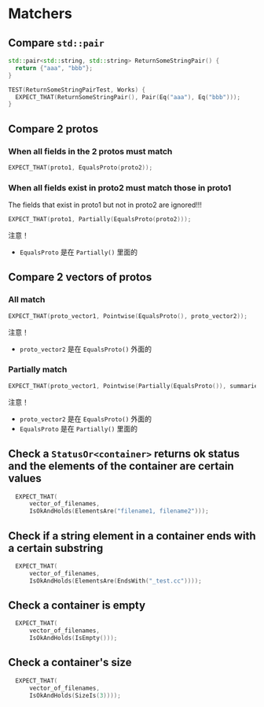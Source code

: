 # Matchers

## Compare `std::pair`
```cpp
std::pair<std::string, std::string> ReturnSomeStringPair() {
  return {"aaa", "bbb"};
}

TEST(ReturnSomeStringPairTest, Works) {
  EXPECT_THAT(ReturnSomeStringPair(), Pair(Eq("aaa"), Eq("bbb")));
}
```

## Compare 2 protos
### When all fields in the 2 protos must match
```cpp
EXPECT_THAT(proto1, EqualsProto(proto2));
```

### When all fields exist in proto2 must match those in proto1
The fields that exist in proto1 but not in proto2 are ignored!!!
```cpp
EXPECT_THAT(proto1, Partially(EqualsProto(proto2)));
```
注意！
* `EqualsProto` 是在 `Partially()` 里面的

## Compare 2 vectors of protos
### All match
```cpp
EXPECT_THAT(proto_vector1, Pointwise(EqualsProto(), proto_vector2));
```
注意！
* `proto_vector2` 是在 `EqualsProto()` 外面的

### Partially match
```cpp
EXPECT_THAT(proto_vector1, Pointwise(Partially(EqualsProto()), summaries));
```
注意！
* `proto_vector2` 是在 `EqualsProto()` 外面的
* `EqualsProto` 是在 `Partially()` 里面的

## Check a `StatusOr<container>` returns ok status and the elements of the container are certain values


```cpp
  EXPECT_THAT(
      vector_of_filenames,
      IsOkAndHolds(ElementsAre("filename1, filename2")));
```

## Check if a string element in a container ends with a certain substring

```cpp
  EXPECT_THAT(
      vector_of_filenames,
      IsOkAndHolds(ElementsAre(EndsWith("_test.cc"))));
```

## Check a container is empty

```cpp
  EXPECT_THAT(
      vector_of_filenames,
      IsOkAndHolds(IsEmpty()));
```

## Check a container's size

```cpp
  EXPECT_THAT(
      vector_of_filenames,
      IsOkAndHolds(SizeIs(3))));
```

